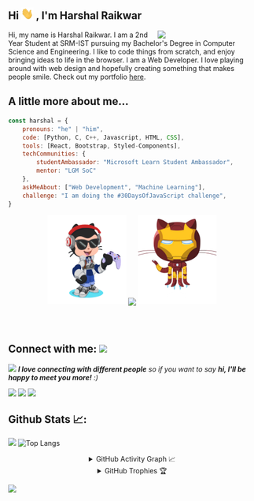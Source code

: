 <h2> Hi <img src="https://raw.githubusercontent.com/ABSphreak/ABSphreak/master/gifs/Hi.gif" width="25px"> , I'm Harshal Raikwar</h2>

<img align='right' src='https://octodex.github.com/images/daftpunktocat-thomas.gif' width='200"'>

Hi, my name is Harshal Raikwar. I am a 2nd Year Student at SRM-IST pursuing my Bachelor's Degree in Computer Science and Engineering. I like to code things from scratch, and enjoy bringing ideas to life in the browser. I am a Web Developer. I love playing around with web design and hopefully creating something that makes people smile. Check out my portfolio [here](https://harshal09.herokuapp.com/).


## A little more about me...  
```javascript
const harshal = {
	pronouns: "he" | "him",
	code: [Python, C, C++, Javascript, HTML, CSS],
	tools: [React, Bootstrap, Styled-Components],
	techCommunities: {
		studentAmbassador: "Microsoft Learn Student Ambassador",
		mentor: "LGM SoC"
	},
	askMeAbout: ["Web Development", "Machine Learning"],
	challenge: "I am doing the #30DaysOfJavaScript challenge",
}
```

<p align="center">
  <a>
   <img height="180" width="160" src="https://github.com/Harshal0902/Harshal0902/blob/main/gamer.png">
   <img align="center" src="https://github-readme-streak-stats.herokuapp.com?user=Harshal0902&theme=neon-dark"/>
   <img height="180" width="160" src="https://github.com/Harshal0902/Harshal0902/blob/main/IronMan.png">
</p>

## Connect with me: <img src="https://user-images.githubusercontent.com/53649201/99296951-8ef68900-286d-11eb-9bf3-fdb6cf13b585.gif" height="32px" style="padding-top: 50px;">
<img src="https://media.giphy.com/media/LnQjpWaON8nhr21vNW/giphy.gif" width="60"> <em><b>I love connecting with different people</b> so if you want to say <b>hi, I'll be happy to meet you more!</b> :)</em>

[<img src="https://img.icons8.com/bubbles/50/000000/linkedin.png"/>](https://www.linkedin.com/in/harshal-raikwar-43056b199/)
[<img src="https://img.icons8.com/bubbles/50/000000/instagram-new.png"/>](https://www.instagram.com/harshal_0902/)
[<img src="https://img.icons8.com/bubbles/50/000000/twitter.png"/>](https://twitter.com/HarshalRaikwar6)
<br />

<summary><h2>Github Stats 📈:</h2></summary>

<img src="https://github-readme-stats.vercel.app/api?username=Harshal0902&&show_icons=true&title_color=ff0066&icon_color=bb2acf&text_color=00ffff&bg_color=00001a"> ![Top Langs](https://github-readme-stats.vercel.app/api/top-langs/?username=Harshal0902&title_color=ff0066&icon_color=bb2acf&text_color=00ffff&bg_color=00001a&layout=compact&hide=css)

<details align="center">
  <summary>GitHub Activity Graph 📈</summary>
<p align="center">
  <img src="https://activity-graph.herokuapp.com/graph?username=Harshal0902&theme=xcode" />
</p>
</details>

<details align="center">
  <summary>GitHub Trophies 🏆</summary>
<p align="center">
  <a href="https://github.com/ryo-ma/github-profile-trophy" target="_blank">
    <img src="https://github-profile-trophy.vercel.app/?username=Harshal0902&column=4&margin-w=5&margin-h=5&theme=darkhub"/>
  </a>
</p>
</details>

<p><code><img height="20" src="https://komarev.com/ghpvc/?username=Harshal0902&color=blue"></code></p>

<!--   
 funfact: "I love coding+eating+repeating"
- 🔭 I’m currently working on Front End Web Development
- 🌱 I’m currently learning MERN stack
- 😄 Pronouns: He/His
- 🎯 Portfolio site: [Portfolio](https://harshal09.netlify.app/)  
## Tech I'm familiar with...
<img height="80" src="https://skillsite.netlify.app/python.png"/> <img height="80" src="https://skillsite.netlify.app/C++.png"/> <img height="80"  src="https://skillsite.netlify.app/C.png"/> <img height="80" src="https://skillsite.netlify.app/Js.png" /> <img height="90" src="https://skillsite.netlify.app/react.png" />
<br />
-->
